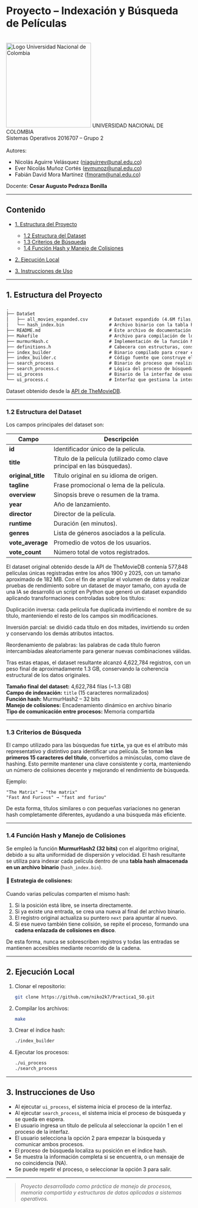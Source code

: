 # Proyecto – Indexación y Búsqueda de Películas

<br>
<img src="https://www.pngkey.com/png/detail/268-2688228_universidad-nacional-colombia-logo.png" width="230" alt="Logo Universidad Nacional de Colombia">
UNIVERSIDAD NACIONAL DE COLOMBIA
<br>
Sistemas Operativos  
2016707 – Grupo 2
<br><br>
Autores:  

* Nicolás Aguirre Velásquez ([niaguirrev@unal.edu.co](mailto:niaguirrev@unal.edu.co))
* Ever Nicolás Muñoz Cortés ([evmunoz@unal.edu.co](mailto:evmunoz@unal.edu.co))
* Fabián David Mora Martínez ([fmoram@unal.edu.co](mailto:fmoram@unal.edu.co))

Docente: **Cesar Augusto Pedraza Bonilla**

---

## Contenido

* [1. Estructura del Proyecto](#1-estructura-del-proyecto)

  * [1.2 Estructura del Dataset](#12-estructura-del-dataset)
  * [1.3 Criterios de Búsqueda](#13-criterios-de-búsqueda)
  * [1.4 Función Hash y Manejo de Colisiones](#14-función-hash-y-manejo-de-colisiones)
* [2. Ejecución Local](#2-ejecución-local)
* [3. Instrucciones de Uso](#3-instrucciones-de-uso)

---

## 1. Estructura del Proyecto

```txt
.
├── DataSet
│   ├── all_movies_expanded.csv        # Dataset expandido (4.6M filas, ~1.3 GB)
│   └── hash_index.bin                 # Archivo binario con la tabla hash generada
├── README.md                          # Este archivo de documentación
├── Makefile                           # Archivo para compilación de los programas
├── murmurHash.c                       # Implementación de la función MurmurHash2 (32 bits)
├── definitions.h                      # Cabecera con estructuras, constantes, etc.
├── index_builder                      # Binario compilado para crear el índice hash
├── index_builder.c                    # Código fuente que construye el índice hash
├── search_process                     # Binario de proceso que realiza búsquedas
├── search_process.c                   # Lógica del proceso de búsqueda
├── ui_process                         # Binario de la interfaz de usuario
└── ui_process.c                       # Interfaz que gestiona la interacción con el usuario
```
Dataset obtenido desde la [API de TheMovieDB](https://developer.themoviedb.org/).

---

### 1.2 Estructura del Dataset

Los campos principales del dataset son:

| Campo              | Descripción                                                              |
| ------------------ | ------------------------------------------------------------------------ |
| **id**             | Identificador único de la película.                                      |
| **title**          | Título de la película (utilizado como clave principal en las búsquedas). |
| **original_title** | Título original en su idioma de origen.                                  |
| **tagline**        | Frase promocional o lema de la película.                                 |
| **overview**       | Sinopsis breve o resumen de la trama.                                    |
| **year**           | Año de lanzamiento.                                                      |
| **director**       | Director de la película.                                                 |
| **runtime**        | Duración (en minutos).                                                   |
| **genres**         | Lista de géneros asociados a la película.                                |
| **vote_average**   | Promedio de votos de los usuarios.                                       |
| **vote_count**     | Número total de votos registrados.                                       |


El dataset original obtenido desde la API de TheMovieDB contenía 577,848 películas únicas registradas entre los años 1900 y 2025, con un tamaño aproximado de 182 MB.
Con el fin de ampliar el volumen de datos y realizar pruebas de rendimiento sobre un dataset de mayor tamaño, con ayuda de una IA se desarrolló un script en Python que generó un dataset expandido aplicando transformaciones controladas sobre los títulos:

Duplicación inversa: cada película fue duplicada invirtiendo el nombre de su título, manteniendo el resto de los campos sin modificaciones.

Inversión parcial: se dividió cada título en dos mitades, invirtiendo su orden y conservando los demás atributos intactos.

Reordenamiento de palabras: las palabras de cada título fueron intercambiadas aleatoriamente para generar nuevas combinaciones válidas.

Tras estas etapas, el dataset resultante alcanzó 4,622,784 registros, con un peso final de aproximadamente 1.3 GB, conservando la coherencia estructural de los datos originales.

**Tamaño final del dataset:** 4,622,784 filas (~1.3 GB)<br>
**Campo de indexación:** `title` (15 caracteres normalizados)<br>
**Función hash:** MurmurHash2 – 32 bits<br>
**Manejo de colisiones:** Encadenamiento dinámico en archivo binario<br>
**Tipo de comunicación entre procesos:** Memoria compartida<br>

---

### 1.3 Criterios de Búsqueda

El campo utilizado para las búsquedas fue **`title`**, ya que es el atributo más representativo y distintivo para identificar una película.
Se toman **los primeros 15 caracteres del título**, convertidos a minúsculas, como clave de hashing.
Esto permite mantener una clave consistente y corta, manteniendo un número de colisiones decente y mejorando el rendimiento de búsqueda.

Ejemplo:

```
"The Matrix" → "the matrix"
"Fast And Furious" → "fast and furiou"
```

De esta forma, títulos similares o con pequeñas variaciones no generan hash completamente diferentes, ayudando a una búsqueda más eficiente.

---

### 1.4 Función Hash y Manejo de Colisiones

Se empleó la función **MurmurHash2 (32 bits)** con el algoritmo original, debido a su alta uniformidad de dispersión y velocidad.
El hash resultante se utiliza para indexar cada película dentro de una **tabla hash almacenada en un archivo binario** (`hash_index.bin`).

#### 🔹 Estrategia de colisiones:

Cuando varias películas comparten el mismo hash:

1. Si la posición está libre, se inserta directamente.
2. Si ya existe una entrada, se crea una nueva al final del archivo binario.
3. El registro original actualiza su puntero `next` para apuntar al nuevo.
4. Si ese nuevo también tiene colisión, se repite el proceso, formando una **cadena enlazada de colisiones en disco**.

De esta forma, nunca se sobrescriben registros y todas las entradas se mantienen accesibles mediante recorrido de la cadena.

---

## 2. Ejecución Local

1. Clonar el repositorio:

   ```bash
   git clone https://github.com/niko2k7/Practica1_SO.git
   ```
2. Compilar los archivos:

   ```bash
   make
   ```
3. Crear el índice hash:

   ```bash
   ./index_builder
   ```
4. Ejecutar los procesos:

   ```bash
   ./ui_process
   ./search_process
   ```

---

## 3. Instrucciones de Uso

* Al ejecutar `ui_process`, el sistema inicia el proceso de la interfaz.
* Al ejecutar `search_process`, el sistema inicia el proceso de búsqueda y se queda en espera.
* El usuario ingresa un título de película al seleccionar la opción 1 en el proceso de la interfaz.
* El usuario selecciona la opción 2 para empezar la búsqueda y comunicar ambos procesos.
* El proceso de búsqueda localiza su posición en el índice hash.
* Se muestra la información completa si se encuentra, o un mensaje de no coincidencia (NA).
* Se puede repetir el proceso, o seleccionar la opción 3 para salir.

---

> *Proyecto desarrollado como práctica de manejo de procesos, memoria compartida y estructuras de datos aplicadas a sistemas operativos.*

